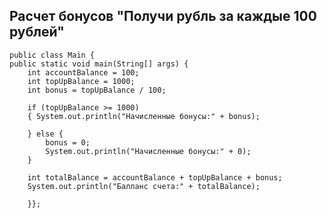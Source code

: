 
## Расчет бонусов "Получи рубль за каждые 100 рублей"

    public class Main {
    public static void main(String[] args) {
        int accountBalance = 100;
        int topUpBalance = 1000;
        int bonus = topUpBalance / 100;

        if (topUpBalance >= 1000)
        { System.out.println("Начисленные бонусы:" + bonus);

        } else {
            bonus = 0;
            System.out.println("Начисленные бонусы:" + 0);
        }

        int totalBalance = accountBalance + topUpBalance + bonus;
        System.out.println("Балланс счета:" + totalBalance);

        }};

